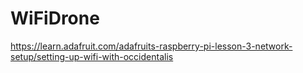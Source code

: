 # WiFiDrone
https://learn.adafruit.com/adafruits-raspberry-pi-lesson-3-network-setup/setting-up-wifi-with-occidentalis
